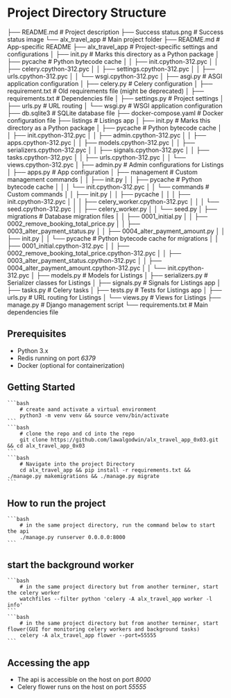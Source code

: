 # Project Directory Structure
├── README.md # Project description ├── Success status.png # Success status image └── alx_travel_app # Main project folder ├── README.md # App-specific README ├── alx_travel_app # Project-specific settings and configurations │ ├── init.py # Marks this directory as a Python package │ ├── pycache # Python bytecode cache │ │ ├── init.cpython-312.pyc │ │ ├── celery.cpython-312.pyc │ │ ├── settings.cpython-312.pyc │ │ ├── urls.cpython-312.pyc │ │ └── wsgi.cpython-312.pyc │ ├── asgi.py # ASGI application configuration │ ├── celery.py # Celery configuration │ ├── requirement.txt # Old requirements file (might be deprecated) │ ├── requirements.txt # Dependencies file │ ├── settings.py # Project settings │ ├── urls.py # URL routing │ └── wsgi.py # WSGI application configuration ├── db.sqlite3 # SQLite database file ├── docker-compose.yaml # Docker configuration file ├── listings # Listings app │ ├── init.py # Marks this directory as a Python package │ ├── pycache # Python bytecode cache │ │ ├── init.cpython-312.pyc │ │ ├── admin.cpython-312.pyc │ │ ├── apps.cpython-312.pyc │ │ ├── models.cpython-312.pyc │ │ ├── serializers.cpython-312.pyc │ │ ├── signals.cpython-312.pyc │ │ ├── tasks.cpython-312.pyc │ │ ├── urls.cpython-312.pyc │ │ └── views.cpython-312.pyc │ ├── admin.py # Admin configurations for Listings │ ├── apps.py # App configuration │ ├── management # Custom management commands │ │ ├── init.py │ │ ├── pycache # Python bytecode cache │ │ │ └── init.cpython-312.pyc │ │ └── commands # Custom commands │ │ ├── init.py │ │ ├── pycache │ │ │ ├── init.cpython-312.pyc │ │ │ ├── celery_worker.cpython-312.pyc │ │ │ └── seed.cpython-312.pyc │ │ ├── celery_worker.py │ │ └── seed.py │ ├── migrations # Database migration files │ │ ├── 0001_initial.py │ │ ├── 0002_remove_booking_total_price.py │ │ ├── 0003_alter_payment_status.py │ │ ├── 0004_alter_payment_amount.py │ │ ├── init.py │ │ └── pycache # Python bytecode cache for migrations │ │ ├── 0001_initial.cpython-312.pyc │ │ ├── 0002_remove_booking_total_price.cpython-312.pyc │ │ ├── 0003_alter_payment_status.cpython-312.pyc │ │ ├── 0004_alter_payment_amount.cpython-312.pyc │ │ └── init.cpython-312.pyc │ ├── models.py # Models for Listings │ ├── serializers.py # Serializer classes for Listings │ ├── signals.py # Signals for Listings app │ ├── tasks.py # Celery tasks │ ├── tests.py # Tests for Listings app │ ├── urls.py # URL routing for Listings │ └── views.py # Views for Listings ├── manage.py # Django management script └── requirements.txt # Main dependencies file

## Prerequisites

- Python 3.x
- Redis running on port *6379*
- Docker (optional for containerization)

## Getting Started
    ```bash
        # create aand activate a virtual environment
        python3 -m venv venv && source venv/bin/activate
    ```
    ```bash
        # clone the repo and cd into the repo
        git clone https://github.com/lawalgodwin/alx_travel_app_0x03.git && cd alx_travel_app_0x03
    ```
    ```bash
        # Navigate into the project Directory
        cd alx_travel_app && pip install -r requirements.txt && ./manage.py makemigrations && ./manage.py migrate
    ```
## How to run the project
    ```bash
        # in the same project directory, run the command below to start the api
        ./manage.py runserver 0.0.0.0:8000
    ```
## start the background worker
    ```bash
        # in the same project directory but from another terminer, start the celery worker
        watchfiles --filter python 'celery -A alx_travel_app worker -l info'
    ```
    ```bash
        # in the same project directory but from another terminer, start flower(GUI for monitoring celery workers and background tasks)
        celery -A alx_travel_app flower --port=55555
    ```

## Accessing the app

- The api is accessible on the host on port *8000*
- Celery flower runs on the host on port *55555*